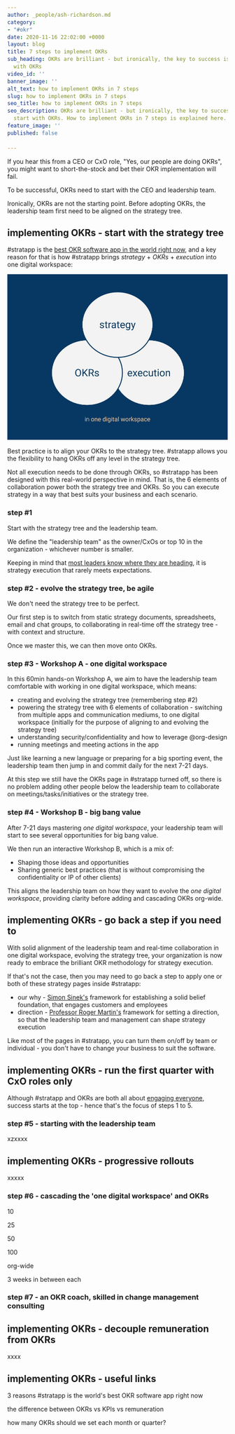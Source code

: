 ```yaml
---
author: _people/ash-richardson.md
category:
- "#okr"
date: 2020-11-16 22:02:00 +0000
layout: blog
title: 7 steps to implement OKRs
sub_heading: OKRs are brilliant - but ironically, the key to success is to not start
  with OKRs
video_id: ''
banner_image: ''
alt_text: how to implement OKRs in 7 steps
slug: how to implement OKRs in 7 steps
seo_title: how to implement OKRs in 7 steps
seo_description: OKRs are brilliant - but ironically, the key to success is to not
  start with OKRs. How to implement OKRs in 7 steps is explained here.
feature_image: ''
published: false

---
```

If you hear this from a CEO or CxO role, "Yes, our people are doing OKRs", you might want to short-the-stock and bet their OKR implementation will fail.

To be successful, OKRs need to start with the CEO and leadership team.

Ironically, OKRs are not the starting point.  Before adopting OKRs, the leadership team first need to be aligned on the strategy tree.

## implementing OKRs - start with the strategy tree

\#stratapp is the [best OKR software app in the world right now](https://stratappsaas.com/blog/best-OKR-software-app/ "best OKR software app"), and a key reason for that is how #stratapp brings _strategy_ + _OKRs_ + _execution_ into one digital workspace:

![](/uploads/strategy-okrs-execution.jpg)

Best practice is to align your OKRs to the strategy tree.  #stratapp allows you the flexibility to hang OKRs off any level in the strategy tree.

Not all execution needs to be done through OKRs, so #stratapp has been designed with this real-world perspective in mind.  That is, the 6 elements of collaboration power both the strategy tree and OKRs.  So you can execute strategy in a way that best suits your business and each scenario.

### step #1

Start with the strategy tree and the leadership team.

We define the "leadership team" as the owner/CxOs or top 10 in the organization - whichever number is smaller.  

Keeping in mind that [most leaders know where they are heading](https://bit.ly/stratapp-engaging-people "engaging people"), it is strategy execution that rarely meets expectations.

### step #2 - evolve the strategy tree, be agile

We don't need the strategy tree to be perfect.  

Our first step is to switch from static strategy documents, spreadsheets, email and chat groups, to collaborating in real-time off the strategy tree - with context and structure.

Once we master this, we can then move onto OKRs.

### step #3 - Workshop A - one digital workspace

In this 60min hands-on Workshop A, we aim to have the leadership team comfortable with working in one digital workspace, which means:

* creating and evolving the strategy tree (remembering step #2)
* powering the strategy tree with 6 elements of collaboration - switching from multiple apps and communication mediums, to one digital workspace (initially for the purpose of aligning to and evolving the strategy tree)
* understanding security/confidentiality and how to leverage @org-design
* running meetings and meeting actions in the app

Just like learning a new language or preparing for a big sporting event, the leadership team then jump in and commit daily for the next 7-21 days.

At this step we still have the OKRs page in #stratapp turned off, so there is no problem adding other people below the leadership team to collaborate on meetings/tasks/initiatives or the strategy tree.

### step #4 - Workshop B - big bang value

After 7-21 days mastering _one digital workspace_, your leadership team will start to see several opportunities for big bang value.

We then run an interactive Workshop B, which is a mix of:

* Shaping those ideas and opportunities
* Sharing generic best practices (that is without compromising the confidentiality or IP of other clients)

This aligns the leadership team on how they want to evolve the _one digital workspace_, providing clarity before adding and cascading OKRs org-wide.

## implementing OKRs - go back a step if you need to

With solid alignment of the leadership team and real-time collaboration in one digital workspace, evolving the strategy tree, your organization is now ready to embrace the brilliant OKR methodology for strategy execution.

If that's not the case, then you may need to go back a step to apply one or both of these strategy pages inside #stratapp:

* our why - [Simon Sinek's](https://stratappsaas.com/how-great-leaders-inspire-action-by-simon-sinek/ "Simon Sinek") framework for establishing a solid belief foundation, that engages customers and employees
* direction - [Professor Roger Martin's](https://stratappsaas.com/professor-roger-martin-on-what-ceos-should-really-be-doing/ "Professor Roger Martin") framework for setting a direction, so that the leadership team and management can shape strategy execution

Like most of the pages in #stratapp, you can turn them on/off by team or individual - you don't have to change your business to suit the software.

## implementing OKRs - run the first quarter with CxO roles only

Although #stratapp and OKRs are both all about [engaging everyone](https://bit.ly/stratapp-engaging-people "engaging people"), success starts at the top - hence that's the focus of steps 1 to 5.

### step #5 - starting with the leadership team 

xzxxxx

## implementing OKRs - progressive rollouts

xxxxx

### step #6 - cascading the 'one digital workspace' and OKRs

10

25

50

100

org-wide

3 weeks in between each

### step #7 - an OKR coach, skilled in change management consulting

## implementing OKRs - decouple remuneration from OKRs

xxxx

## implementing OKRs - useful links

3 reasons #stratapp is the world's best OKR software app right now

the difference between OKRs vs KPIs vs remuneration

how many OKRs should we set each month or quarter?